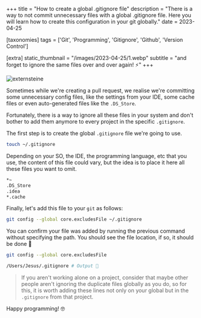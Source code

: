+++
title = "How to create a global .gitignore file"
description = "There is a way to not commit unnecessary files with a global .gitignore file. Here you will learn how to create this configuration in your git globally."
date = 2023-04-25

[taxonomies]
tags = ['Git', 'Programming', 'Gitignore', 'Github', 'Version Control']

[extra]
static_thumbnail = "/images/2023-04-25/1.webp"
subtitle = "and forget to ignore the same files over and over again! ⚡️"
+++

![externsteine](/images/2023-04-25/1.webp)

Sometimes while we're creating a pull request, we realise we're committing some unnecessary config files, like the
settings from your IDE, some cache files or even auto-generated files like the `.DS_Store`.

Fortunately, there is a way to ignore all these files in your system and don't bother to add them anymore to every
project in the specific `.gitignore`.

The first step is to create the global `.gitignore` file we're going to use.

```bash
touch ~/.gitignore
```

Depending on your SO, the IDE, the programming language, etc that you use, the content of this file could vary, but the
idea is to place it here all these files you want to omit.

```bash
*~
.DS_Store
.idea
*.cache
```

Finally, let's add this file to your `git` as follows:

```bash
git config --global core.excludesFile ~/.gitignore
```

You can confirm your file was added by running the previous command without specifying the path.
You should see the file location, if so, it should be done 🐙

```bash
git config --global core.excludesFile

/Users/Jesus/.gitignore # Output 👀
```

> If you aren't working alone on a project, consider that maybe other people aren't ignoring the duplicate files
> globally as you do, so for this, it is worth adding these lines not only on your global but in the `.gitignore` from
> that project.

Happy programming! 🤓